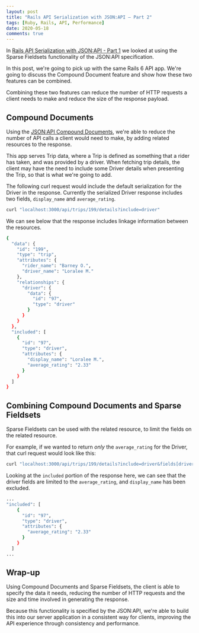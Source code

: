 ```yaml
---
layout: post
title: "Rails API Serialization with JSON:API — Part 2"
tags: [Ruby, Rails, API, Performance]
date: 2020-05-18
comments: true
---
```


In [Rails API Serialization with JSON:API - Part 1](/blog/2020/05/15/rails-api-serialization-json-api-part-1) we looked at using the Sparse Fieldsets functionality of the JSON:API specification.

In this post, we're going to pick up with the same Rails 6 API app. We're going to discuss the Compound Document feature and show how these two features can be combined.

Combining these two features can reduce the number of HTTP requests a client needs to make and reduce the size of the response payload.

## Compound Documents
Using the [JSON:API Compound Documents](https://jsonapi.org/format/#document-compound-documents), we're able to reduce the number of API calls a client would need to make, by adding related resources to the response.

This app serves Trip data, where a Trip is defined as something that a rider has taken, and was provided by a driver. When fetching trip details, the client may have the need to include some Driver details when presenting the Trip, so that is what we're going to add.

The following curl request would include the default serialization for the Driver in the response. Currently the serialized Driver response includes two fields, `display_name` and `average_rating`.

```sh
curl "localhost:3000/api/trips/199/details?include=driver"
```

We can see below that the response includes linkage information between the resources.

```sh
{
  "data": {
    "id": "199",
    "type": "trip",
    "attributes": {
      "rider_name": "Barney O.",
      "driver_name": "Loralee M."
    },
    "relationships": {
      "driver": {
        "data": {
          "id": "97",
          "type": "driver"
        }
      }
    }
  },
  "included": [
    {
      "id": "97",
      "type": "driver",
      "attributes": {
        "display_name": "Loralee M.",
        "average_rating": "2.33"
      }
    }
  ]
}
```

## Combining Compound Documents and Sparse Fieldsets
Sparse Fieldsets can be used with the related resource, to limit the fields on the related resource.

For example, if we wanted to return *only* the `average_rating` for the Driver, that curl request would look like this:

```sh
curl "localhost:3000/api/trips/199/details?include=driver&fields[driver]=average_rating"
```

Looking at the `included` portion of the response here, we can see that the driver fields are limited to the `average_rating`, and `display_name` has been excluded.

```sh
...
"included": [
    {
      "id": "97",
      "type": "driver",
      "attributes": {
        "average_rating": "2.33"
      }
    }
  ]
...
```

## Wrap-up
Using Compound Documents and Sparse Fieldsets, the client is able to specify the data it needs, reducing the number of HTTP requests and the size and time involved in generating the response.

Because this functionality is specified by the JSON:API, we're able to build this into our server application in a consistent way for clients, improving the API experience through consistency and performance.
